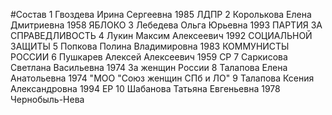 #Состав
1 Гвоздева Ирина Сергеевна 1985 ЛДПР
2 Королькова Елена Дмитриевна 1958 ЯБЛОКО
3 Лебедева Ольга Юрьевна 1993 ПАРТИЯ ЗА СПРАВЕДЛИВОСТЬ
4 Лукин Максим Алексеевич 1992 СОЦИАЛЬНОЙ ЗАЩИТЫ
5 Попкова Полина Владимировна 1983 КОММУНИСТЫ РОССИИ
6 Пушкарев Алексей Алексеевич 1959 СР
7 Саркисова Светлана Васильевна 1974 За женщин России
8 Талапова Елена Анатольевна 1974 \"МОО \"Союз женщин СПб и ЛО\"
9 Талапова Ксения Александровна 1994 ЕР
10 Шабанова Татьяна Евгеньевна 1978 Чернобыль-Нева
